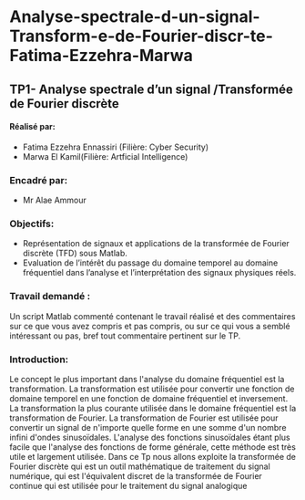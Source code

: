 # Analyse-spectrale-d-un-signal-Transform-e-de-Fourier-discr-te-Fatima-Ezzehra-Marwa
## TP1- Analyse spectrale d’un signal /Transformée de Fourier discrète

#### Réalisé par: 
- Fatima Ezzehra Ennassiri (Filière: Cyber Security)
- Marwa El Kamil(Filière: Artficial Intelligence)
### Encadré par:
- Mr Alae Ammour

### Objectifs:

- Représentation de signaux et applications de la transformée de Fourier discrète 
(TFD) sous Matlab.
- Evaluation de l’intérêt du passage du domaine temporel au domaine fréquentiel 
dans l’analyse et l’interprétation des signaux physiques réels.
### Travail demandé :
Un script Matlab commenté contenant le travail réalisé et des commentaires sur ce 
que vous avez compris et pas compris, ou sur ce qui vous a semblé intéressant ou 
pas, bref tout commentaire pertinent sur le TP.

### Introduction:

Le concept le plus important dans l'analyse du domaine fréquentiel est la 
transformation. La transformation est utilisée pour convertir une fonction de 
domaine temporel en une fonction de domaine fréquentiel et inversement. La 
transformation la plus courante utilisée dans le domaine fréquentiel est la 
transformation de Fourier. La transformation de Fourier est utilisée pour convertir 
un signal de n'importe quelle forme en une somme d'un nombre infini d'ondes 
sinusoïdales. L'analyse des fonctions sinusoïdales étant plus facile que l'analyse 
des fonctions de forme générale, cette méthode est très utile et largement 
utilisée.
Dans ce Tp nous allons exploite la transformée de Fourier discrète qui est un outil 
mathématique de traitement du signal numérique, qui est l'équivalent discret de 
la transformée de Fourier continue qui est utilisée pour le traitement du signal 
analogique
